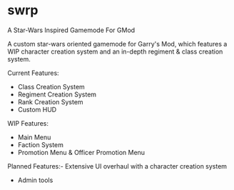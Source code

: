 # swrp
A Star-Wars Inspired Gamemode For GMod



A custom star-wars oriented gamemode for Garry's Mod, which features a WIP character creation system and an in-depth regiment & class creation system.

Current Features:
- Class Creation System
- Regiment Creation System
- Rank Creation System
- Custom HUD

WIP Features:
- Main Menu
- Faction System
- Promotion Menu & Officer Promotion Menu


Planned Features:- Extensive UI overhaul with a character creation system
- Admin tools
